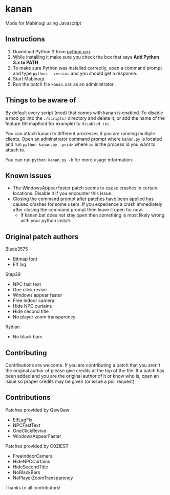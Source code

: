 # kanan
Mods for Mabinogi using Javascript

## Instructions
1. Download Python 3 from [python.org](https://www.python.org/downloads/). 
2. While installing it make sure you check the box that says **Add Python 3.x to
PATH**
3. To make sure Python was installed correctly, open a command prompt and type
`python --version` and you should get a response.
4. Start Mabinogi.
5. Run the batch file `kanan.bat` as an administrator.

## Things to be aware of
By default every script (mod) that comes with kanan is enabled. To disable a 
mod go into the `./scripts/` directory and delete it, or add the name of the 
feature (BitmapFont for example) to `disabled.txt`.

You can attach kanan to different processes if you are running multiple clients. Open an adminstrator command prompt where `kanan.py` is located and run 
`python kanan.py -p<id>` where `id` is the process id you want to attach to. 

You can run `python kanan.py -h` for more usage information.

## Known issues
* The WindowsAppearFaster patch seems to cause crashes in certain locations. 
Disable it if you encounter this issue.
* Closing the command prompt after patches have been applied has caused crashes
for some users. If you experience a crash immediately after closing the command
prompt then leave it open for now.
    * If kanan.bat does not stay open then something is most likely wrong with
your python install.

## Original patch authors
Blade3575 
* Bitmap font
* Elf lag

Step29 
* NPC fast text
* One click revive
* Windows appear faster
* Free indoor camera
* Hide NPC curtains
* Hide second title
* No player zoom transparency

Rydian
* No black bars

## Contributing
Contributions are welcome. If you are contributing a patch that you aren't the
original author of please give credits at the top of the file. If a patch has 
been added and you are the original author of it or know who is, open an issue
so proper credits may be given (or issue a pull request).

## Contributions
Patches provided by QewQew
* ElfLagFix
* NPCFastText
* OneClickRevive
* WindowsAppearFaster

Patches provided by C0ZIEST
* FreeIndoorCamera
* HideNPCCurtains
* HideSecondTitle
* NoBlackBars
* NoPlayerZoomTransparency

Thanks to all contributors!
